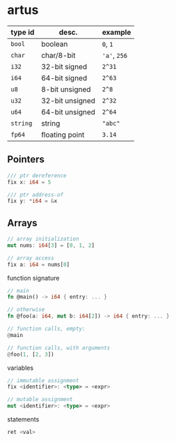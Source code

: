 # artus

| type id | desc. | example |
|---------|-------|---------|
| `bool` | boolean | `0`, `1`
| `char` | char/8-bit | `'a'`, `256`
| `i32` | 32-bit signed | `2^31`
| `i64` | 64-bit signed | `2^63`
| `u8` | 8-bit unsigned | `2^8`
| `u32` | 32-bit unsigned | `2^32`
| `u64` | 64-bit unsigned | `2^64`
| `string` | string | `"abc"`
| `fp64` | floating point | `3.14`

## Pointers
```rs
/// ptr dereference
fix x: i64 = 5

/// ptr address-of
fix y: *i64 = &x
```

## Arrays
```rs
// array initialization
mut nums: i64[3] = [0, 1, 2]

// array access
fix a: i64 = nums[0]
```

function signature

```rs
// main
fn @main() -> i64 { entry: ... }

// otherwise
fn @foo(a: i64, mut b: i64[2]) -> i64 { entry: ... }

// function calls, empty:
@main

// function calls, with arguments
@foo(1, [2, 3])
```

variables
```rs
// immutable assignment
fix <identifier>: <type> = <expr>

// mutable assignment
mut <identifier>: <type> = <expr>
```

statements

```rs
ret <val>
```

